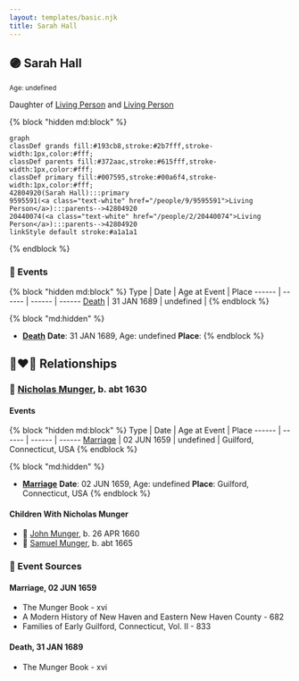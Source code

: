 ```yaml
---
layout: templates/basic.njk
title: Sarah Hall
---
```

## 🟣 Sarah Hall
<small>Age: undefined</small>

Daughter of [Living Person](/people/2/20440074) and [Living Person](/people/9/9595591)

{% block "hidden md:block" %}
```mermaid
graph
classDef grands fill:#193cb8,stroke:#2b7fff,stroke-width:1px,color:#fff;
classDef parents fill:#372aac,stroke:#615fff,stroke-width:1px,color:#fff;
classDef primary fill:#007595,stroke:#00a6f4,stroke-width:1px,color:#fff;
42804920(Sarah Hall):::primary
9595591(<a class="text-white" href="/people/9/9595591">Living Person</a>):::parents-->42804920
20440074(<a class="text-white" href="/people/2/20440074">Living Person</a>):::parents-->42804920
linkStyle default stroke:#a1a1a1
```
{% endblock %}

### 📆 Events

{% block "hidden md:block" %}
Type | Date | Age at Event | Place
------ | ------ | ------ | ------
[Death](#event-event-3) | 31 JAN 1689 | undefined |
{% endblock %}

{% block "md:hidden" %}
- **[Death](#event-event-3)**
**Date**: 31 JAN 1689, Age: undefined
**Place**:
{% endblock %}

## 👩‍❤️‍👨 Relationships

### 🔵 [Nicholas Munger](/people/4/40603656), b. abt 1630

#### Events

{% block "hidden md:block" %}
Type | Date | Age at Event | Place
------ | ------ | ------ | ------
[Marriage](#event-family-0-event-0) | 02 JUN 1659 | undefined | Guilford, Connecticut, USA
{% endblock %}

{% block "md:hidden" %}
- **[Marriage](#event-family-0-event-0)**
**Date**: 02 JUN 1659, Age: undefined
**Place**: Guilford, Connecticut, USA
{% endblock %}

#### Children With Nicholas Munger
* 🔵 [John Munger](/people/5/5748706), b. 26 APR 1660
* 🔵 [Samuel Munger](/people/5/57362828), b. abt 1665
### 📰 Event Sources

#### <a id="event-family-0-event-0"></a> Marriage, 02 JUN 1659
* The Munger Book  - xvi
* A Modern History of New Haven and Eastern New Haven County  - 682
* Families of Early Guilford, Connecticut, Vol. II  - 833
#### <a id="event-event-3"></a> Death, 31 JAN 1689
* The Munger Book  - xvi
